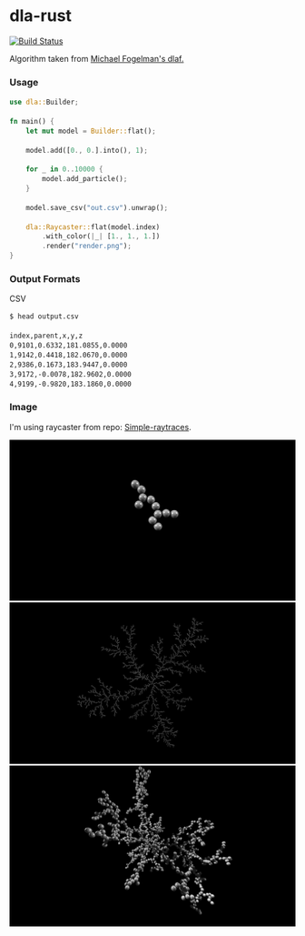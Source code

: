# dla-rust
[![Build Status](https://travis-ci.com/disDeal/dla-rust.svg?branch=master)](https://travis-ci.com/disDeal/dla-rust)

Algorithm taken from [Michael Fogelman's dlaf.](https://github.com/fogleman/dlaf)
### Usage

```Rust
use dla::Builder;

fn main() {
    let mut model = Builder::flat();

    model.add([0., 0.].into(), 1);

    for _ in 0..10000 {
        model.add_particle();
    }

    model.save_csv("out.csv").unwrap();
    
    dla::Raycaster::flat(model.index)
        .with_color(|_| [1., 1., 1.])
        .render("render.png");
}

```

### Output Formats

CSV

```bash
$ head output.csv

index,parent,x,y,z
0,9101,0.6332,181.0855,0.0000
1,9142,0.4418,182.0670,0.0000
2,9386,0.1673,183.9447,0.0000
3,9172,-0.0078,182.9602,0.0000
4,9199,-0.9820,183.1860,0.0000
```

### Image

I'm using raycaster from repo: [Simple-raytraces](https://github.com/ebobby/simple-raytracer). 

![Example](./examples/flat_10.png)
![Example](./examples/flat_10000.png)
![Example](./examples/convex.png)

